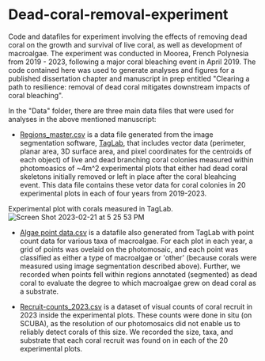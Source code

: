 # Dead-coral-removal-experiment

Code and datafiles for experiment involving the effects of removing dead coral on the growth and survival of live coral, as well as development of macroalgae. The experiment was conducted in Moorea, French Polynesia from 2019 - 2023, following a major coral bleaching event in April 2019. The code contained here was used to generate analyses and figures for a published dissertation chapter and manuscript in prep entitled "Clearing a path to resilience: removal of dead coral mitigates downstream impacts of coral bleaching".

In the "Data" folder, there are three main data files that were used for analyses in the above mentioned manuscript:
- [Regions_master.csv](https://github.com/kkopecky711/Dead-coral-removal-experiment/blob/main/Data/Regions_master.csv) is a data file generated from the image segmentation software, [TagLab](https://github.com/cnr-isti-vclab/TagLab), that includes vector data (perimeter, planar area, 3D surface area, and pixel coordinates for the centroids of each object) of live and dead branching coral colonies measured within photomoasics of ~4m^2 experimental plots that either had dead coral skeletons initially removed or left in place after the coral bleahcing event. This data file contains these vetor data for coral colonies in 20 experimental plots in each of four years from 2019-2023.

Experimental plot with corals measured in TagLab. ![Screen Shot 2023-02-21 at 5 25 53 PM](https://github.com/user-attachments/assets/adbcf19c-7a55-47db-8f3c-eb4ce506966a)

- [Algae point data.csv](https://github.com/kkopecky711/Dead-coral-removal-experiment/blob/main/Data/Algae%20point%20data.csv) is a datafile also generated from TagLab with point count data for various taxa of macroalgae. For each plot in each year, a grid of points was ovelaid on the photomosaic, and each point was classified as either a type of macroalgae or 'other' (because corals were measured using image segmentation described above). Further, we recorded when points fell within regions annotated (segmented) as dead coral to evaluate the degree to which macroalgae grew on dead coral as a substrate.  

-  [Recruit-counts_2023.csv](https://github.com/kkopecky711/Dead-coral-removal-experiment/blob/main/Data/Recruit-counts_2023.csv) is a dataset of visual counts of coral recruit in 2023 inside the experimental plots. These counts were done in situ (on SCUBA), as the resolution of our photomosaics did not enable us to reliably detect corals of this size. We recorded the size, taxa, and substrate that each coral recruit was found on in each of the 20 experimental plots. 
